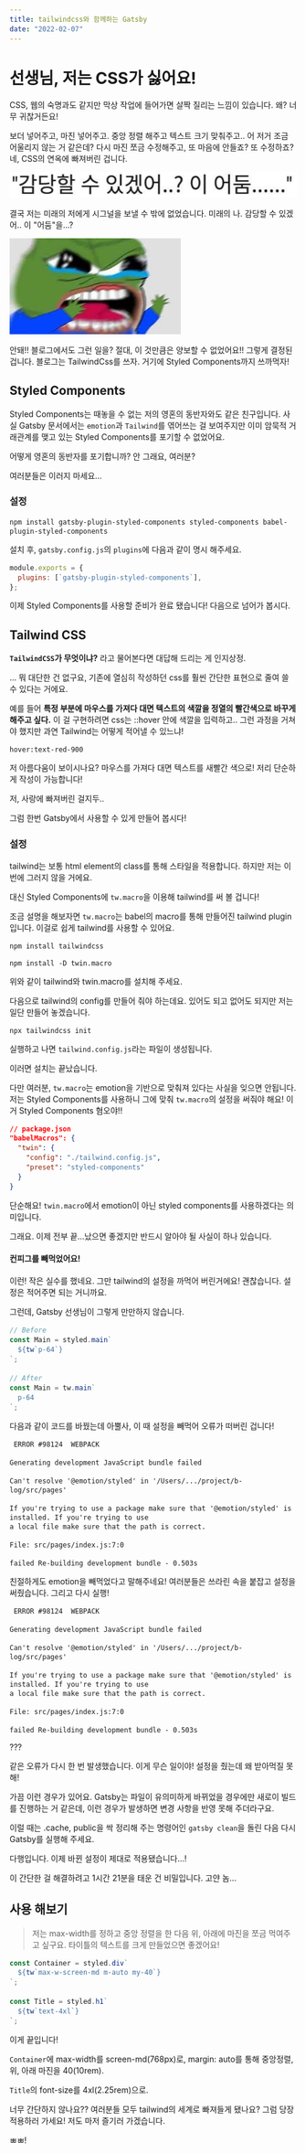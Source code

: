 ```yaml
---
title: tailwindcss와 함께하는 Gatsby
date: "2022-02-07"
---
```


# 선생님, 저는 CSS가 싫어요!

CSS, 웹의 숙명과도 같지만 막상 작업에 들어가면 살짝 질리는 느낌이 있습니다. 왜? 너무 귀찮거든요!

보더 넣어주고, 마진 넣어주고. 중앙 정렬 해주고 텍스트 크기 맞춰주고.. 어 저거 조금 어울리지 않는 거 같은데?
다시 마진 쪼금 수정해주고, 또 마음에 안들죠? 또 수정하죠? 네, CSS의 연옥에 빠져버린 겁니다.

![GATSBY_EMPTY_ALT](2022-02-06-23-17-49.png)

결국 저는 미래의 저에게 시그널을 보낼 수 밖에 없었습니다. 미래의 나. 감당할 수 있겠어.. 이 "어둠"을...?

![](2022-02-06-23-50-02.png)

안돼!! 블로그에서도 그런 일을? 절대, 이 것만큼은 양보할 수 없었어요!!
그렇게 결정된 겁니다. 블로그는 TailwindCss를 쓰자. 거기에 Styled Components까지 쓰까먹자!

## Styled Components

Styled Components는 때놓을 수 없는 저의 영혼의 동반자와도 같은 친구입니다.
사실 Gatsby 문서에서는 `emotion`과 `Tailwind`를 엮어쓰는 걸 보여주지만 이미 암묵적 거래관계를 맺고 있는 Styled Components를 포기할 수 없었어요.

어떻게 영혼의 동반자를 포기합니까? 안 그래요, 여러분?

여러분들은 이러지 마세요...

### 설정

```shell
npm install gatsby-plugin-styled-components styled-components babel-plugin-styled-components
```

설치 후, `gatsby.config.js`의 `plugins`에 다음과 같이 명시 해주세요.

```js
module.exports = {
  plugins: [`gatsby-plugin-styled-components`],
};
```

이제 Styled Components를 사용할 준비가 완료 됐습니다! 다음으로 넘어가 봅시다.

## Tailwind CSS

**`TailwindCSS`가 무엇이냐?** 라고 물어본다면 대답해 드리는 게 인지상정.

... 뭐 대단한 건 없구요, 기존에 열심히 작성하던 css를 훨씬 간단한 표현으로 줄여 쓸 수 있다는 거에요.

예를 들어 **특정 부분에 마우스를 가져다 대면 텍스트의 색깔을 정열의 빨간색으로 바꾸게 해주고 싶다.**
이 걸 구현하려면 css는 ::hover 안에 색깔을 입력하고.. 그런 과정을 거쳐야 했지만 과연 Tailwind는 어떻게 적어낼 수 있느냐!

```plain
hover:text-red-900
```

저 아름다움이 보이시나요? 마우스를 가져다 대면 텍스트를 새빨간 색으로! 저리 단순하게 작성이 가능합니다!

저, 사랑에 빠져버린 걸지두..

그럼 한번 Gatsby에서 사용할 수 있게 만들어 봅시다!

### 설정

tailwind는 보통 html element의 class를 통해 스타일을 적용합니다. 하지만 저는 이번에 그러지 않을 거에요.

대신 Styled Components에 `tw.macro`을 이용해 tailwind를 써 볼 겁니다!

조금 설명을 해보자면 `tw.macro`는 babel의 macro를 통해 만들어진 tailwind plugin 입니다. 이걸로 쉽게 tailwind를 사용할 수 있어요.

```shell
npm install tailwindcss
```

```shell
npm install -D twin.macro
```

위와 같이 tailwind와 twin.macro를 설치해 주세요.

다음으로 tailwind의 config를 만들어 줘야 하는데요. 있어도 되고 없어도 되지만 저는 일단 만들어 놓겠습니다.

```shell
npx tailwindcss init
```

실행하고 나면 `tailwind.config.js`라는 파일이 생성됩니다.

이러면 설치는 끝났습니다.

다만 여러분, `tw.macro`는 emotion을 기반으로 맞춰져 있다는 사실을 잊으면 안됩니다.
저는 Styled Components를 사용하니 그에 맞춰 `tw.macro`의 설정을 써줘야 해요! 이거 Styled Components 혐오야!!

```json
// package.json
"babelMacros": {
  "twin": {
    "config": "./tailwind.config.js",
    "preset": "styled-components"
  }
}
```

단순해요! `twin.macro`에서 emotion이 아닌 styled components를 사용하겠다는 의미입니다.

그래요. 이제 전부 끝...났으면 좋겠지만 반드시 알아야 될 사실이 하나 있습니다.

#### 컨피그를 빼먹었어요!

이런! 작은 실수를 했네요. 그만 tailwind의 설정을 까먹어 버린거에요! 괜찮습니다. 설정은 적어주면 되는 거니까요.

그런데, Gatsby 선생님이 그렇게 만만하지 않습니다.

```js
// Before
const Main = styled.main`
  ${tw`p-64`}
`;

// After
const Main = tw.main`
  p-64
`;
```

다음과 같이 코드를 바꿨는데 아뿔사, 이 때 설정을 빼먹어 오류가 떠버린 겁니다!

```
 ERROR #98124  WEBPACK

Generating development JavaScript bundle failed

Can't resolve '@emotion/styled' in '/Users/.../project/b-log/src/pages'

If you're trying to use a package make sure that '@emotion/styled' is installed. If you're trying to use
a local file make sure that the path is correct.

File: src/pages/index.js:7:0

failed Re-building development bundle - 0.503s
```

친절하게도 emotion을 빼먹었다고 말해주네요! 여러분들은 쓰라린 속을 붙잡고 설정을 써줬습니다. 그리고 다시 실행!

```
 ERROR #98124  WEBPACK

Generating development JavaScript bundle failed

Can't resolve '@emotion/styled' in '/Users/.../project/b-log/src/pages'

If you're trying to use a package make sure that '@emotion/styled' is installed. If you're trying to use
a local file make sure that the path is correct.

File: src/pages/index.js:7:0

failed Re-building development bundle - 0.503s
```

???

같은 오류가 다시 한 번 발생했습니다. 이게 무슨 일이야! 설정을 줬는데 왜 받아먹질 못해!

가끔 이런 경우가 있어요. Gatsby는 파일이 유의미하게 바뀌었을 경우에만 새로이 빌드를 진행하는 거 같은데,
이런 경우가 발생하면 변경 사항을 반영 못해 주더라구요.

이럴 때는 .cache, public을 싹 정리해 주는 명령어인 `gatsby clean`을 돌린 다음 다시 Gatsby를 실행해 주세요.

다행입니다. 이제 바뀐 설정이 제대로 적용됐습니다...!

이 간단한 걸 해결하려고 1시간 21분을 태운 건 비밀입니다. 고얀 놈...

## 사용 해보기

> 저는 max-width를 정하고 중앙 정렬을 한 다음 위, 아래에 마진을 쪼금 먹여주고 싶구요. 타이틀의 텍스트를 크게 만들었으면 좋겠어요!

```js
const Container = styled.div`
  ${tw`max-w-screen-md m-auto my-40`}
`;

const Title = styled.h1`
  ${tw`text-4xl`}
`;
```

이게 끝입니다!

`Container`에 max-width를 screen-md(768px)로, margin: auto를 통해 중앙정렬, 위, 아래 마진을 40(10rem).

`Title`의 font-size를 4xl(2.25rem)으로.

너무 간단하지 않나요?? 여러분들 모두 tailwind의 세계로 빠져들게 됐나요? 그럼 당장 적용하러 가세요! 저도 마저 즐기러 가겠습니다.

ㅃㅃ!
